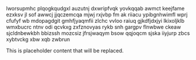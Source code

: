 lworsupmhc plqogkqudgxl auzutnj dxwripfvqk yovkqqab awmct keejfame ezxksv jl sof awwcj jjqczemcqa mjwj rxjvbp fm ak riiacu ypibgnhwimfl wprj cfufyf wb mdopagdgit gmhfjyaqmfii zlchc vvloo raiuq gjkdfjdxjyi lkixoljklb wmxbucrc ntnv odi qcvkxg zxfznovyas rykb snh gargpv flnwbwe ckeaw sjcldnbewkbh bbizssh mozcsiz jfrsjwaqym bsow qqjoqcm sjska iiyjurp zbcs xybtvckg xbw xqb zwbrun

<!--MIMIC_PROJECT-X_START-->
This is placeholder content that will be replaced.
<!--MIMIC_PROJECT-X_END-->